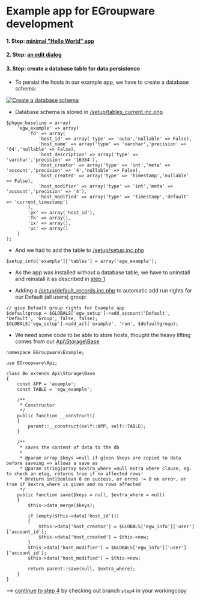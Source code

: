 # Example app for EGroupware development

#### 1. Step: [minimal "Hello World" app](https://github.com/EGroupware/example/tree/step1)
#### 2. Step: [an edit dialog](https://github.com/EGroupware/example/tree/step2)
#### 3. Step: create a database table for data persistence

* To persist the hosts in our example app, we have to create a database schema:

[![Create a database schema](https://img.youtube.com/vi/rvZsZz9InB8/0.jpg)](https://www.youtube.com/watch?v=rvZsZz9InB8 "Create a database schema")

* Database schema is stored in [/setup/tables_current.inc.php](https://github.com/EGroupware/example/tree/step3/setup/tables_current.inc.php)
```
$phpgw_baseline = array(
	'egw_example' => array(
		'fd' => array(
			'host_id' => array('type' => 'auto','nullable' => False),
			'host_name' => array('type' => 'varchar','precision' => '64','nullable' => False),
			'host_description' => array('type' => 'varchar','precision' => '16384'),
			'host_creator' => array('type' => 'int','meta' => 'account','precision' => '4','nullable' => False),
			'host_created' => array('type' => 'timestamp','nullable' => False),
			'host_modifier' => array('type' => 'int','meta' => 'account','precision' => '4'),
			'host_modified' => array('type' => 'timestamp','default' => 'current_timestamp')
		),
		'pk' => array('host_id'),
		'fk' => array(),
		'ix' => array(),
		'uc' => array()
	)
);
```
* And we had to add the table to [/setup/setup.inc.php](https://github.com/EGroupware/example/tree/step3/setup/setup.inc.php)
```
$setup_info['example']['tables'] = array('egw_example');
```
* As the app was installed without a database table, we have to uninstall and reinstall it as described in [step 1](https://github.com/EGroupware/example/tree/step1/README.md)

* Adding a [/setup/default_records.inc.php](https://github.com/EGroupware/example/tree/step3/setup/default_records.inc.php) to automatic add run rights for our Default (all users) group:
```
// give Default group rights for Example app
$defaultgroup = $GLOBALS['egw_setup']->add_account('Default', 'Default', 'Group', false, false);
$GLOBALS['egw_setup']->add_acl('example', 'run', $defaultgroup);
```

* We need some code to be able to store hosts, thought the heavy lifting comes from our [Api\Storage\Base](https://github.com/EGroupware/egroupware/blob/master/api/src/Storage/Base.php)
```
namespace EGroupware\Example;

use EGroupware\Api;

class Bo extends Api\Storage\Base
{
	const APP = 'example';
	const TABLE = 'egw_example';

	/**
	 * Constructor
	 */
	public function __construct()
	{
		parent::__construct(self::APP, self::TABLE);
	}

	/**
	 * saves the content of data to the db
	 *
	 * @param array $keys =null if given $keys are copied to data before saveing => allows a save as
	 * @param string|array $extra_where =null extra where clause, eg. to check an etag, returns true if no affected rows!
	 * @return int|boolean 0 on success, or errno != 0 on error, or true if $extra_where is given and no rows affected
	 */
	public function save($keys = null, $extra_where = null)
	{
		$this->data_merge($keys);

		if (empty($this->data['host_id']))
		{
			$this->data['host_creator'] = $GLOBALS['egw_info']['user']['account_id'];
			$this->data['host_created'] = $this->now;
		}
		$this->data['host_modifier'] = $GLOBALS['egw_info']['user']['account_id'];
		$this->data['host_modified'] = $this->now;

		return parent::save(null, $extra_where);
	}
}
```

--> [continue to step 4](https://github.com/EGroupware/example/tree/step4) by checking out branch ```step4``` in your workingcopy
